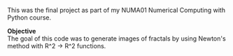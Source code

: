 This was the final project as part of my NUMA01 Numerical Computing with Python course.  
  
**Objective**  
The goal of this code was to generate images of fractals by using Newton's method with R^2 -> R^2 functions.
